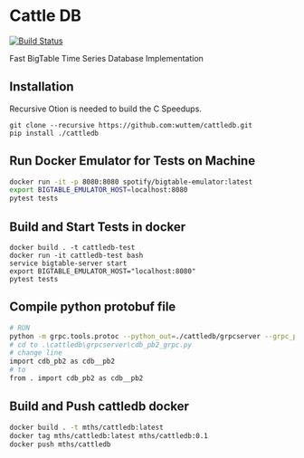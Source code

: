 # Cattle DB #

[![Build Status](https://travis-ci.org/wuttem/cattledb.svg?branch=master)](https://travis-ci.org/wuttem/cattledb)

Fast BigTable Time Series Database Implementation


## Installation
Recursive Otion is needed to build the C Speedups.
```
git clone --recursive https://github.com:wuttem/cattledb.git
pip install ./cattledb
```

## Run Docker Emulator for Tests on Machine

```bash
docker run -it -p 8080:8080 spotify/bigtable-emulator:latest
export BIGTABLE_EMULATOR_HOST=localhost:8080
pytest tests
```


## Build and Start Tests in docker
```
docker build . -t cattledb-test
docker run -it cattledb-test bash
service bigtable-server start
export BIGTABLE_EMULATOR_HOST="localhost:8080"
pytest tests
```


## Compile python protobuf file
```bash
# RUN
python -m grpc.tools.protoc --python_out=./cattledb/grpcserver --grpc_python_out=./cattledb/grpcserver --proto_path=./protos cdb.proto
# cd to .\cattledb\grpcserver\cdb_pb2_grpc.py
# change line
import cdb_pb2 as cdb__pb2
# to
from . import cdb_pb2 as cdb__pb2
```

## Build and Push cattledb docker
```bash
docker build . -t mths/cattledb:latest
docker tag mths/cattledb:latest mths/cattledb:0.1
docker push mths/cattledb
```